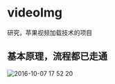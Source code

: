 # videoImg
研究，苹果视频加载技术的项目

## 基本原理，流程都已走通

![2016-10-07 17 52 20](https://cloud.githubusercontent.com/assets/3349863/19186280/22d52e5c-8cb8-11e6-9e58-c187525f5195.gif)
